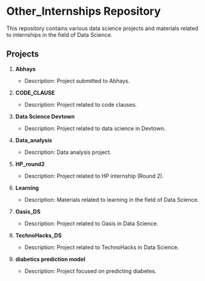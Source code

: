 # Other_Internships Repository

This repository contains various data science projects and materials related to internships in the field of Data Science.

## Projects

1. **Abhays**
   - Description: Project submitted to Abhays.

2. **CODE_CLAUSE**
   - Description: Project related to code clauses.

3. **Data Science Devtown**
   - Description: Project related to data science in Devtown.

4. **Data_analysis**
   - Description: Data analysis project.

5. **HP_round2**
   - Description: Project related to HP internship (Round 2).

6. **Learning**
   - Description: Materials related to learning in the field of Data Science.

7. **Oasis_DS**
   - Description: Project related to Oasis in Data Science.

8. **TechnoHacks_DS**
   - Description: Project related to TechnoHacks in Data Science.

9. **diabetics prediction model**
   - Description: Project focused on predicting diabetes.
